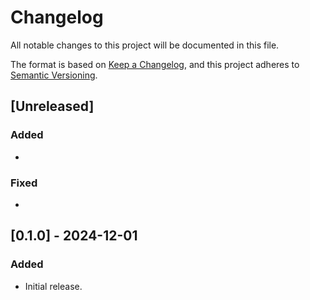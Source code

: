 # Changelog

All notable changes to this project will be documented in this file.

The format is based on [Keep a Changelog](https://keepachangelog.com/en/1.0.0/),
and this project adheres to [Semantic Versioning](https://semver.org/spec/v2.0.0.html).

## [Unreleased]

### Added
- 

<!-- ### Changed -->
<!-- -  -->

### Fixed
- 

<!-- ### Deprecated -->
<!-- -  -->
<!-- ### Removed -->
<!-- -  -->
<!-- ### Security -->
<!-- -  -->

## [0.1.0] - 2024-12-01
### Added
- Initial release.